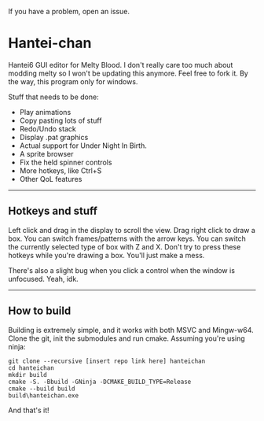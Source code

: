 If you have a problem, open an issue.

# Hantei-chan #
Hantei6 GUI editor for Melty Blood.
I don't really care too much about modding melty so I won't be updating this anymore.
Feel free to fork it. By the way, this program only for windows. 

Stuff that needs to be done:
* Play animations
* Copy pasting lots of stuff 
* Redo/Undo stack
* Display .pat graphics
* Actual support for Under Night In Birth.
* A sprite browser
* Fix the held spinner controls
* More hotkeys, like Ctrl+S
* Other QoL features

-----------------------
## Hotkeys and stuff ##

Left click and drag in the display to scroll the view.
Drag right click to draw a box.
You can switch frames/patterns with the arrow keys.
You can switch the currently selected type of box with Z and X.
Don't try to press these hotkeys while you're drawing a box. You'll just make a mess.

There's also a slight bug when you click a control when the window is unfocused. Yeah, idk.

-----------------------
## How to build ##
Building is extremely simple, and it works with both MSVC and Mingw-w64.
Clone the git, init the submodules and run cmake.
Assuming you're using ninja:

```
git clone --recursive [insert repo link here] hanteichan
cd hanteichan
mkdir build
cmake -S. -Bbuild -GNinja -DCMAKE_BUILD_TYPE=Release
cmake --build build
build\hanteichan.exe
```

And that's it!
